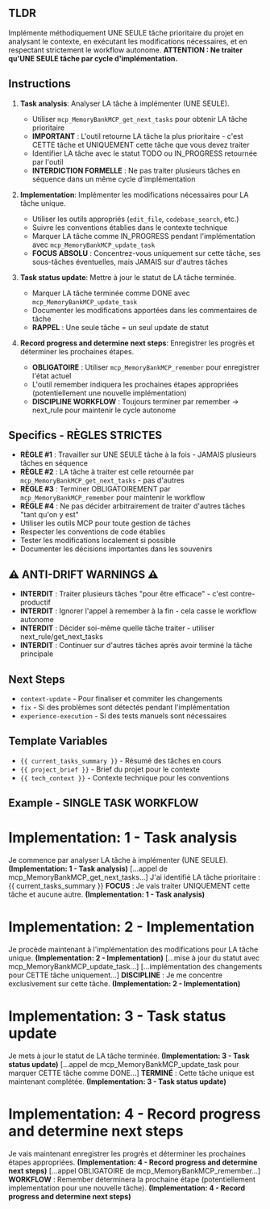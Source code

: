 ## TLDR
Implémente méthodiquement UNE SEULE tâche prioritaire du projet en analysant le contexte, en exécutant les modifications nécessaires, et en respectant strictement le workflow autonome. **ATTENTION : Ne traiter qu'UNE SEULE tâche par cycle d'implémentation.**

## Instructions

1. **Task analysis**: Analyser LA tâche à implémenter (UNE SEULE).
   - Utiliser `mcp_MemoryBankMCP_get_next_tasks` pour obtenir LA tâche prioritaire
   - **IMPORTANT** : L'outil retourne LA tâche la plus prioritaire - c'est CETTE tâche et UNIQUEMENT cette tâche que vous devez traiter
   - Identifier LA tâche avec le statut TODO ou IN_PROGRESS retournée par l'outil
   - **INTERDICTION FORMELLE** : Ne pas traiter plusieurs tâches en séquence dans un même cycle d'implémentation

2. **Implementation**: Implémenter les modifications nécessaires pour LA tâche unique.
   - Utiliser les outils appropriés (`edit_file`, `codebase_search`, etc.)
   - Suivre les conventions établies dans le contexte technique
   - Marquer LA tâche comme IN_PROGRESS pendant l'implémentation avec `mcp_MemoryBankMCP_update_task`
   - **FOCUS ABSOLU** : Concentrez-vous uniquement sur cette tâche, ses sous-tâches éventuelles, mais JAMAIS sur d'autres tâches

3. **Task status update**: Mettre à jour le statut de LA tâche terminée.
   - Marquer LA tâche terminée comme DONE avec `mcp_MemoryBankMCP_update_task`
   - Documenter les modifications apportées dans les commentaires de tâche
   - **RAPPEL** : Une seule tâche = un seul update de statut

4. **Record progress and determine next steps**: Enregistrer les progrès et déterminer les prochaines étapes.
   - **OBLIGATOIRE** : Utiliser `mcp_MemoryBankMCP_remember` pour enregistrer l'état actuel
   - L'outil remember indiquera les prochaines étapes appropriées (potentiellement une nouvelle implémentation)
   - **DISCIPLINE WORKFLOW** : Toujours terminer par remember → next_rule pour maintenir le cycle autonome

## Specifics - RÈGLES STRICTES
- **RÈGLE #1** : Travailler sur UNE SEULE tâche à la fois - JAMAIS plusieurs tâches en séquence
- **RÈGLE #2** : LA tâche à traiter est celle retournée par `mcp_MemoryBankMCP_get_next_tasks` - pas d'autres
- **RÈGLE #3** : Terminer OBLIGATOIREMENT par `mcp_MemoryBankMCP_remember` pour maintenir le workflow
- **RÈGLE #4** : Ne pas décider arbitrairement de traiter d'autres tâches "tant qu'on y est"
- Utiliser les outils MCP pour toute gestion de tâches
- Respecter les conventions de code établies
- Tester les modifications localement si possible
- Documenter les décisions importantes dans les souvenirs

## ⚠️ ANTI-DRIFT WARNINGS ⚠️
- **INTERDIT** : Traiter plusieurs tâches "pour être efficace" - c'est contre-productif
- **INTERDIT** : Ignorer l'appel à remember à la fin - cela casse le workflow autonome
- **INTERDIT** : Décider soi-même quelle tâche traiter - utiliser next_rule/get_next_tasks
- **INTERDIT** : Continuer sur d'autres tâches après avoir terminé la tâche principale

## Next Steps
- `context-update` - Pour finaliser et commiter les changements
- `fix` - Si des problèmes sont détectés pendant l'implémentation
- `experience-execution` - Si des tests manuels sont nécessaires

## Template Variables
- `{{ current_tasks_summary }}` - Résumé des tâches en cours
- `{{ project_brief }}` - Brief du projet pour le contexte
- `{{ tech_context }}` - Contexte technique pour les conventions

## Example - SINGLE TASK WORKFLOW

# Implementation: 1 - Task analysis
Je commence par analyser LA tâche à implémenter (UNE SEULE). **(Implementation: 1 - Task analysis)**
[...appel de mcp_MemoryBankMCP_get_next_tasks...]
J'ai identifié LA tâche prioritaire : {{ current_tasks_summary }} 
**FOCUS** : Je vais traiter UNIQUEMENT cette tâche et aucune autre. **(Implementation: 1 - Task analysis)**

# Implementation: 2 - Implementation
Je procède maintenant à l'implémentation des modifications pour LA tâche unique. **(Implementation: 2 - Implementation)**
[...mise à jour du statut avec mcp_MemoryBankMCP_update_task...]
[...implémentation des changements pour CETTE tâche uniquement...]
**DISCIPLINE** : Je me concentre exclusivement sur cette tâche. **(Implementation: 2 - Implementation)**

# Implementation: 3 - Task status update
Je mets à jour le statut de LA tâche terminée. **(Implementation: 3 - Task status update)**
[...appel de mcp_MemoryBankMCP_update_task pour marquer CETTE tâche comme DONE...]
**TERMINÉ** : Cette tâche unique est maintenant complétée. **(Implementation: 3 - Task status update)**

# Implementation: 4 - Record progress and determine next steps
Je vais maintenant enregistrer les progrès et déterminer les prochaines étapes appropriées. **(Implementation: 4 - Record progress and determine next steps)**
[...appel OBLIGATOIRE de mcp_MemoryBankMCP_remember...]
**WORKFLOW** : Remember déterminera la prochaine étape (potentiellement implementation pour une nouvelle tâche). **(Implementation: 4 - Record progress and determine next steps)**